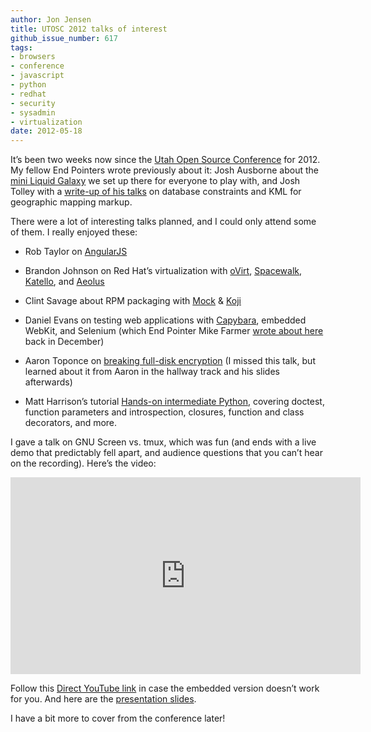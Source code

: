 ```yaml
---
author: Jon Jensen
title: UTOSC 2012 talks of interest
github_issue_number: 617
tags:
- browsers
- conference
- javascript
- python
- redhat
- security
- sysadmin
- virtualization
date: 2012-05-18
---
```


It’s been two weeks now since the [Utah Open Source Conference](https://web.archive.org/web/20120525040559/http://conference.utos.org/) for 2012. My fellow End Pointers wrote previously about it: Josh Ausborne about the [mini Liquid Galaxy](/blog/2012/05/end-point-at-utah-open-source/) we set up there for everyone to play with, and Josh Tolley with a [write-up of his talks](/blog/2012/05/utosc-recap/) on database constraints and KML for geographic mapping markup.

There were a lot of interesting talks planned, and I could only attend some of them. I really enjoyed these:

- Rob Taylor on [AngularJS](https://angularjs.org/)

- Brandon Johnson on Red Hat’s virtualization with [oVirt](https://www.ovirt.org/), [Spacewalk](https://spacewalkproject.github.io/), [Katello](https://theforeman.org/plugins/katello/), and [Aeolus](https://web.archive.org/web/20120519125110/http://www.aeolusproject.org/)

- Clint Savage about RPM packaging with [Mock](https://github.com/rpm-software-management/mock/wiki) & [Koji](https://fedoraproject.org/wiki/Koji)

- Daniel Evans on testing web applications with [Capybara](https://github.com/teamcapybara/capybara), embedded WebKit, and Selenium (which End Pointer Mike Farmer [wrote about here](/blog/2011/12/running-integration-tests-in-webkit/) back in December)

- Aaron Toponce on [breaking full-disk encryption](https://www.youtube.com/watch?v=FGOoLGZB2Ps) (I missed this talk, but learned about it from Aaron in the hallway track and his slides afterwards)

- Matt Harrison’s tutorial [Hands-on intermediate Python](https://web.archive.org/web/20120508201627/http://hairysun.com/blog/2012/05/04/utah-open-source-conference-python-tutorial-materials/), covering doctest, function parameters and introspection, closures, function and class decorators, and more.

I gave a talk on GNU Screen vs. tmux, which was fun (and ends with a live demo that predictably fell apart, and audience questions that you can’t hear on the recording). Here’s the video:

<iframe allowfullscreen="" frameborder="0" height="315" src="https://www.youtube.com/embed/QxTse5Elq8s" width="560"></iframe>

Follow this [Direct YouTube link](https://www.youtube.com/watch?v=QxTse5Elq8s) in case the embedded version doesn’t work for you. And here are the [presentation slides](https://jon.swelter.net/talks/utosc-2012/screen-vs-tmux-faceoff.html).

I have a bit more to cover from the conference later!
